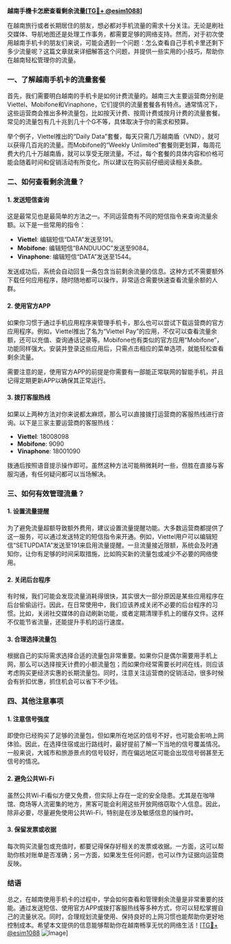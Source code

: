**越南手機卡怎麽查看剩余流量[[TG💪+ @esim1088](https://t.me/s/esim1088)]**

在越南旅行或者长期居住的朋友，想必都对手机流量的需求十分关注。无论是刷社交媒体、导航地图还是处理工作事务，都需要足够的网络支持。然而，对于初次使用越南手机卡的朋友们来说，可能会遇到一个问题：怎么查看自己手机卡里还剩下多少流量呢？这篇文章就来详细解答这个问题，并提供一些实用的小技巧，帮助你在越南轻松管理你的流量。

### 一、了解越南手机卡的流量套餐

首先，我们需要明白越南的手机卡是如何计费流量的。越南三大主要运营商分别是Viettel、Mobifone和Vinaphone，它们提供的流量套餐各有特点。通常情况下，这些运营商会推出多种流量包，比如按天计费、按周计费或按月计费的流量套餐。常见的流量包有几十兆到几十个G不等，具体取决于你的需求和预算。

举个例子，Viettel推出的“Daily Data”套餐，每天只需几万越南盾（VND），就可以获得几百兆的流量。而Mobifone的“Weekly Unlimited”套餐则更划算，每周花费大约几十万越南盾，就可以享受无限流量。不过，每个套餐的具体内容和价格可能会随着时间和促销活动有所变化，所以建议在购买前仔细阅读相关条款。

### 二、如何查看剩余流量？

#### 1. 发送短信查询

这是最常见也是最简单的方法之一。不同运营商有不同的短信指令来查询流量余额。以下是一些常用的指令：

- **Viettel**: 编辑短信“DATA”发送至191。
- **Mobifone**: 编辑短信“BANDUUOC”发送至9084。
- **Vinaphone**: 编辑短信“DATA”发送至1544。

发送成功后，系统会自动回复一条包含当前剩余流量的信息。这种方式不需要额外下载任何应用程序，随时随地都可以操作，非常适合需要快速查看流量余额的人群。

#### 2. 使用官方APP

如果你习惯于通过手机应用程序来管理手机卡，那么也可以尝试下载运营商的官方应用程序。例如，Viettel推出了名为“Viettel Pay”的应用，不仅可以查看流量余额，还可以充值、查询通话记录等。Mobifone也有类似的官方应用“Mobifone”，功能同样强大。安装并登录这些应用后，只需点击相应的菜单选项，就能轻松查看剩余流量。

需要注意的是，使用官方APP的前提是你需要有一部能正常联网的智能手机，并且记得定期更新APP以确保其正常运行。

#### 3. 拨打客服热线

如果以上两种方法对你来说都太麻烦，那么可以直接拨打运营商的客服热线进行咨询。以下是三家主要运营商的客服热线：

- **Viettel**: 18008098
- **Mobifone**: 9090
- **Vinaphone**: 18001090

拨通后按照语音提示操作即可。虽然这种方法可能稍微耗时一些，但胜在直接与客服沟通，有任何疑问都可以当场解决。

### 三、如何有效管理流量？

#### 1. 设置流量提醒

为了避免流量超额导致额外费用，建议设置流量提醒功能。大多数运营商都提供了这一服务，可以通过发送特定的短信指令来开通。例如，Viettel用户可以编辑短信“SETUPDATA”发送至191来启用流量提醒。一旦流量接近限额，系统会及时通知你，让你有足够的时间采取措施，比如购买新的流量包或减少不必要的网络使用。

#### 2. 关闭后台程序

有时候，我们可能会发现流量消耗得很快，其实很大一部分原因是某些应用程序在后台偷偷运行。因此，在日常使用中，我们应该养成关闭不必要的后台程序的习惯。比如，关闭社交媒体的自动刷新功能，或者定期清理手机上的缓存文件。这样不仅能节省流量，还能提升手机的运行速度。

#### 3. 合理选择流量包

根据自己的实际需求选择合适的流量包非常重要。如果你只是偶尔需要用手机上网，那么可以选择按天计费的小额流量包；而如果你经常需要长时间在线，则应该考虑购买更经济实惠的长期流量包。同时，注意关注运营商的促销活动，很多时候会有折扣优惠，抓住机会可以省下不少钱。

### 四、其他注意事项

#### 1. 注意信号强度

即使你已经购买了足够的流量包，但如果所在地区的信号不好，也可能会影响上网体验。因此，在选择住宿或出行路线时，最好提前了解一下当地的信号覆盖情况。一般来说，大城市和旅游景点的信号较好，而在偏远地区可能会出现信号弱甚至无信号的情况。

#### 2. 避免公共Wi-Fi

虽然公共Wi-Fi看似方便又免费，但实际上存在一定的安全隐患。尤其是在咖啡馆、商场等人流密集的地方，黑客可能会利用这些开放网络窃取个人信息。因此，除非必要，尽量避免使用公共Wi-Fi，特别是在涉及敏感信息的操作时。

#### 3. 保留发票或收据

每次购买流量包或充值时，都要记得保存好相关的发票或收据。一方面，这可以帮助你核对账单是否准确；另一方面，如果发生任何问题，也可以作为证据向运营商反映。

### 结语

总之，在越南使用手机卡的过程中，学会如何查看和管理剩余流量是非常重要的技能。通过发送短信、使用官方APP或拨打客服热线等多种方式，你可以轻松掌握自己的流量状况。同时，合理规划流量使用、保持良好的上网习惯也能帮助你更好地控制成本。希望本文提供的信息能够帮助你在越南畅享无忧的网络生活！[[TG💪+ @esim1088](https://t.me/s/esim1088) ![Image](https://i.postimg.cc/4NQfJmqS/Snipaste-2025-05-13-00-14-12.png)]